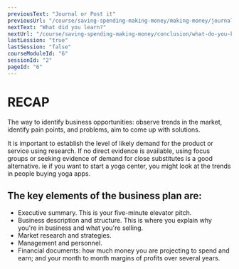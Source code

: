 ```yaml
---
previousText: "Journal or Post it"
previousUrl: "/course/saving-spending-making-money/making-money/journal-or-post-it"
nextText: "What did you learn?"
nextUrl: "/course/saving-spending-making-money/conclusion/what-do-you-know"
lastLession: "true"
lastSession: "false"
courseModuleId: "6"
sessionId: "2"
pageId: "6"
---
```



# RECAP

<sparkle-character-intro position="right" character="jen">
The way to identify business opportunities: observe trends in the market, identify pain points, and problems, aim to come up with solutions.
</sparkle-character-intro>

It is important to establish the level of likely demand for the product or service using research. If no direct evidence is available, using focus groups or seeking evidence of demand for close substitutes is a good alternative. ie if you want to start a yoga center, you might look at the trends in people buying yoga apps.

## The key elements of the business plan are:
- Executive summary. This is your five-minute elevator pitch. 
- Business description and structure. This is where you explain why you're in business and what you're selling. 
- Market research and strategies. 
- Management and personnel. 
- Financial documents: how much money you are projecting to spend and earn; and your month to month margins of profits over several years.
